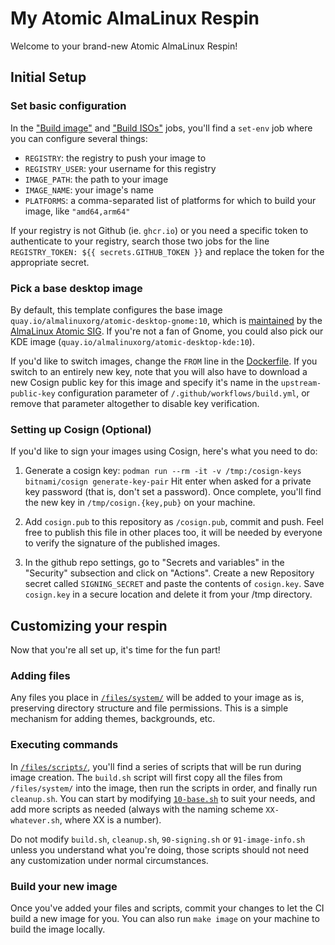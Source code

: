# My Atomic AlmaLinux Respin

Welcome to your brand-new Atomic AlmaLinux Respin!

## Initial Setup

### Set basic configuration

In the ["Build image"](.github/workflows/build.yml) and ["Build ISOs"](.github/workflows/build-iso.yml) jobs, you'll
find a `set-env` job where you can configure several things:

- `REGISTRY`: the registry to push your image to
- `REGISTRY_USER`: your username for this registry
- `IMAGE_PATH`: the path to your image
- `IMAGE_NAME`: your image's name
- `PLATFORMS`: a comma-separated list of platforms for which to build your image, like `"amd64,arm64"`

If your registry is not Github (ie. `ghcr.io`) or you need a specific token to authenticate
to your registry, search those two jobs for the line `REGISTRY_TOKEN: ${{ secrets.GITHUB_TOKEN }}`
and replace the token for the appropriate secret.

### Pick a base desktop image

By default, this template configures the base image `quay.io/almalinuxorg/atomic-desktop-gnome:10`,
which is [maintained](https://github.com/AlmaLinux/atomic-desktop) by the [AlmaLinux Atomic SIG](https://wiki.almalinux.org/sigs/Atomic.html).
If you're not a fan of Gnome, you could also pick our KDE image (`quay.io/almalinuxorg/atomic-desktop-kde:10`).

If you'd like to switch images, change the `FROM` line in the [Dockerfile](Dockerfile).
If you switch to an entirely new key, note that you will also have to download a new Cosign public
key for this image and specify it's name in the `upstream-public-key` configuration
parameter of `/.github/workflows/build.yml`, or remove that parameter altogether to
disable key verification.

### Setting up Cosign (Optional)

If you'd like to sign your images using Cosign, here's what you need to do:

1. Generate a cosign key:
    `podman run --rm -it -v /tmp:/cosign-keys bitnami/cosign generate-key-pair`
    Hit enter when asked for a private key password (that is, don't set a password). Once complete, you'll find the new key in `/tmp/cosign.{key,pub}` on your machine.

2. Add `cosign.pub` to this repository as `/cosign.pub`, commit and push. Feel free to publish this file in other places too, it will be needed by everyone to verify the signature of the published images.

3. In the github repo settings, go to "Secrets and variables" in the "Security" subsection and click on "Actions". Create a new Repository secret called `SIGNING_SECRET` and paste the contents of `cosign.key`. Save `cosign.key` in a secure location and delete it from your /tmp directory.

## Customizing your respin

Now that you're all set up, it's time for the fun part!

### Adding files

Any files you place in [`/files/system/`](files/system/) will be added to your image as is,
preserving directory structure and file permissions. This is a simple mechanism for adding
themes, backgrounds, etc.

### Executing commands

In [`/files/scripts/`](files/scripts/), you'll find a series of scripts that will be run
during image creation. The `build.sh` script will first copy all the files from `/files/system/`
into the image, then run the scripts in order, and finally run `cleanup.sh`. You can start by modifying [`10-base.sh`](files/scripts/10-base.sh)
to suit your needs, and add more scripts as needed (always with the naming scheme `XX-whatever.sh`, where XX is a number).

Do not modify `build.sh`, `cleanup.sh`, `90-signing.sh` or `91-image-info.sh` unless you
understand what you're doing, those scripts should not need any customization under normal circumstances.

### Build your new image

Once you've added your files and scripts, commit your changes to let the CI build a new
image for you. You can also run `make image` on your machine to build the image locally.

